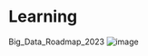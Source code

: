 # Learning
Big_Data_Roadmap_2023
![image](https://github.com/priyeshdatahub/Learning/assets/152234591/ea7f01ca-760d-4c24-8c04-37288f6c5337)

